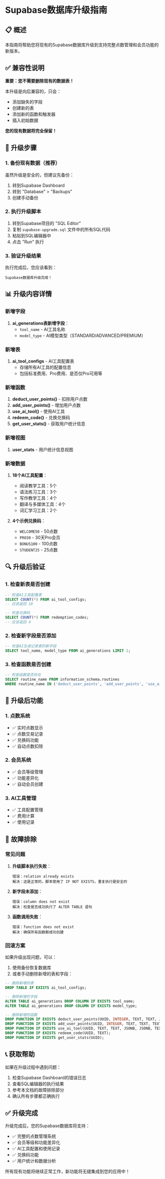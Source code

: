 # Supabase数据库升级指南

## 📋 概述

本指南将帮助您将现有的Supabase数据库升级到支持完整点数管理和会员功能的新版本。

## ✅ 兼容性说明

**重要：您不需要删除现有的数据表！**

本升级是向后兼容的，只会：
- 添加缺失的字段
- 创建新的表
- 添加新的函数和触发器
- 插入初始数据

**您的现有数据将完全保留！**

## 🚀 升级步骤

### 1. 备份现有数据（推荐）

虽然升级是安全的，但建议先备份：

1. 转到Supabase Dashboard
2. 转到 "Database" > "Backups"
3. 创建手动备份

### 2. 执行升级脚本

1. 转到Supabase项目的 "SQL Editor"
2. 复制 `supabase-upgrade.sql` 文件中的所有SQL代码
3. 粘贴到SQL编辑器中
4. 点击 "Run" 执行

### 3. 验证升级结果

执行完成后，您应该看到：
```
Supabase数据库升级完成！
```

## 📊 升级内容详情

### 新增字段

1. **ai_generations表新增字段**：
   - `tool_name` - AI工具名称
   - `model_type` - AI模型类型（STANDARD/ADVANCED/PREMIUM）

### 新增表

1. **ai_tool_configs** - AI工具配置表
   - 存储所有AI工具的配置信息
   - 包括标准费用、Pro费用、是否仅Pro可用等

### 新增函数

1. **deduct_user_points()** - 扣除用户点数
2. **add_user_points()** - 增加用户点数
3. **use_ai_tool()** - 使用AI工具
4. **redeem_code()** - 兑换兑换码
5. **get_user_stats()** - 获取用户统计信息

### 新增视图

1. **user_stats** - 用户统计信息视图

### 新增数据

1. **18个AI工具配置**：
   - 阅读教学工具：5个
   - 语法练习工具：3个
   - 写作教学工具：4个
   - 翻译与多媒体工具：4个
   - 词汇学习工具：2个

2. **4个示例兑换码**：
   - `WELCOME50` - 50点数
   - `PRO30` - 30天Pro会员
   - `BONUS100` - 100点数
   - `STUDENT25` - 25点数

## 🔍 升级后验证

### 1. 检查新表是否创建

```sql
-- 检查AI工具配置表
SELECT COUNT(*) FROM ai_tool_configs;
-- 应该返回 18

-- 检查兑换码
SELECT COUNT(*) FROM redemption_codes;
-- 应该返回 4
```

### 2. 检查新字段是否添加

```sql
-- 检查AI生成记录表的新字段
SELECT tool_name, model_type FROM ai_generations LIMIT 1;
```

### 3. 检查函数是否创建

```sql
-- 检查函数是否存在
SELECT routine_name FROM information_schema.routines 
WHERE routine_name IN ('deduct_user_points', 'add_user_points', 'use_ai_tool', 'redeem_code');
```

## 🎯 升级后功能

### 1. 点数系统

- ✅ 实时点数显示
- ✅ 点数交易记录
- ✅ 兑换码功能
- ✅ 自动点数扣除

### 2. 会员系统

- ✅ 会员等级管理
- ✅ 功能差异化
- ✅ 自动会员创建

### 3. AI工具管理

- ✅ 工具配置管理
- ✅ 费用计算
- ✅ 使用记录

## 🔧 故障排除

### 常见问题

1. **升级脚本执行失败**：
   ```
   错误：relation already exists
   解决：这是正常的，脚本使用了 IF NOT EXISTS，重复执行是安全的
   ```

2. **新字段未添加**：
   ```
   错误：column does not exist
   解决：检查是否成功执行了 ALTER TABLE 语句
   ```

3. **函数调用失败**：
   ```
   错误：function does not exist
   解决：确保所有函数都成功创建
   ```

### 回滚方案

如果升级出现问题，可以：

1. 使用备份恢复数据库
2. 或者手动删除新增的表和字段：

```sql
-- 删除新增的表
DROP TABLE IF EXISTS ai_tool_configs;

-- 删除新增的字段
ALTER TABLE ai_generations DROP COLUMN IF EXISTS tool_name;
ALTER TABLE ai_generations DROP COLUMN IF EXISTS model_type;

-- 删除新增的函数
DROP FUNCTION IF EXISTS deduct_user_points(UUID, INTEGER, TEXT, TEXT, JSONB);
DROP FUNCTION IF EXISTS add_user_points(UUID, INTEGER, TEXT, TEXT, TEXT, JSONB);
DROP FUNCTION IF EXISTS use_ai_tool(UUID, TEXT, TEXT, JSONB, JSONB, TEXT, INTEGER);
DROP FUNCTION IF EXISTS redeem_code(UUID, TEXT);
DROP FUNCTION IF EXISTS get_user_stats(UUID);
```

## 📞 获取帮助

如果在升级过程中遇到问题：

1. 检查Supabase Dashboard的错误日志
2. 查看SQL编辑器的执行结果
3. 参考本文档的故障排除部分
4. 确认所有步骤都正确执行

## ✅ 升级完成

升级完成后，您的Supabase数据库将支持：

- ✅ 完整的点数管理系统
- ✅ 会员等级和功能差异化
- ✅ AI工具配置和使用记录
- ✅ 兑换码功能
- ✅ 用户统计和数据分析

所有现有功能将继续正常工作，新功能将无缝集成到您的应用中！











